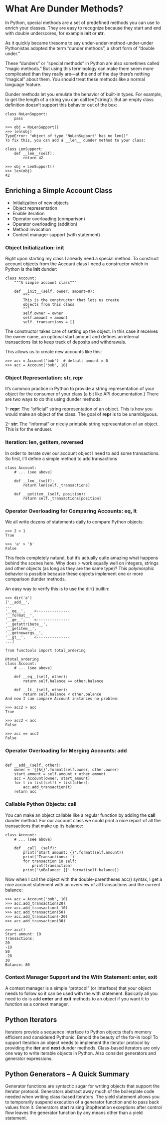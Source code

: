 # What Are Dunder Methods?
In Python, special methods are a set of predefined methods you can use to enrich your classes. They are easy to recognize because they start and end with double underscores, for example __init__ or __str__.

As it quickly became tiresome to say under-under-method-under-under Pythonistas adopted the term “dunder methods”, a short form of “double under.”

These “dunders” or “special methods” in Python are also sometimes called “magic methods.” But using this terminology can make them seem more complicated than they really are—at the end of the day there’s nothing “magical” about them. You should treat these methods like a normal language feature.

Dunder methods let you emulate the behavior of built-in types. For example, to get the length of a string you can call len('string'). But an empty class definition doesn’t support this behavior out of the box:
```
class NoLenSupport:
    pass

>>> obj = NoLenSupport()
>>> len(obj)
TypeError: "object of type 'NoLenSupport' has no len()"
To fix this, you can add a __len__ dunder method to your class:

class LenSupport:
    def __len__(self):
        return 42

>>> obj = LenSupport()
>>> len(obj)
42
```

## Enriching a Simple Account Class
- Initialization of new objects
- Object representation
- Enable iteration
- Operator overloading (comparison)
- Operator overloading (addition)
- Method invocation
- Context manager support (with statement)

### Object Initialization: __init__
Right upon starting my class I already need a special method. To construct account objects from the Account class I need a constructor which in Python is the __init__ dunder:
```
class Account:
    """A simple account class"""

    def __init__(self, owner, amount=0):
        """
        This is the constructor that lets us create
        objects from this class
        """
        self.owner = owner
        self.amount = amount
        self._transactions = []
 ```
The constructor takes care of setting up the object. In this case it receives the owner name, an optional start amount and defines an internal transactions list to keep track of deposits and withdrawals.

This allows us to create new accounts like this:
```
>>> acc = Account('bob')  # default amount = 0
>>> acc = Account('bob', 10)
```

### Object Representation: __str__, __repr__
It’s common practice in Python to provide a string representation of your object for the consumer of your class (a bit like API documentation.) There are two ways to do this using dunder methods:

1- __repr__: The “official” string representation of an object. This is how you would make an object of the class. The goal of __repr__ is to be unambiguous.

2- __str__: The “informal” or nicely printable string representation of an object. This is for the enduser.

### Iteration: __len__, __getitem__, __reversed__
In order to iterate over our account object I need to add some transactions. So first, I’ll define a simple method to add transactions

```
class Account:
    # ... (see above)

    def __len__(self):
        return len(self._transactions)

    def __getitem__(self, position):
        return self._transactions[position]
```

### Operator Overloading for Comparing Accounts: __eq__, __lt__
We all write dozens of statements daily to compare Python objects:
```
>>> 2 > 1
True

>>> 'a' > 'b'
False
```
This feels completely natural, but it’s actually quite amazing what happens behind the scenes here. Why does > work equally well on integers, strings and other objects (as long as they are the same type)? This polymorphic behavior is possible because these objects implement one or more comparison dunder methods.

An easy way to verify this is to use the dir() builtin:
```
>>> dir('a')
['__add__',
...
'__eq__',    <---------------
'__format__',
'__ge__',    <---------------
'__getattribute__',
'__getitem__',
'__getnewargs__',
'__gt__',    <---------------
...]
```

```
from functools import total_ordering

@total_ordering
class Account:
    # ... (see above)

    def __eq__(self, other):
        return self.balance == other.balance

    def __lt__(self, other):
        return self.balance < other.balance
And now I can compare Account instances no problem:

>>> acc2 > acc
True

>>> acc2 < acc
False

>>> acc == acc2
False
```

### Operator Overloading for Merging Accounts: __add__

```

def __add__(self, other):
    owner = '{}&{}'.format(self.owner, other.owner)
    start_amount = self.amount + other.amount
    acc = Account(owner, start_amount)
    for t in list(self) + list(other):
        acc.add_transaction(t)
    return acc
```

### Callable Python Objects: __call__
You can make an object callable like a regular function by adding the __call__ dunder method. For our account class we could print a nice report of all the transactions that make up its balance:
```
class Account:
    # ... (see above)

    def __call__(self):
        print('Start amount: {}'.format(self.amount))
        print('Transactions: ')
        for transaction in self:
            print(transaction)
        print('\nBalance: {}'.format(self.balance))
```        
Now when I call the object with the double-parentheses acc() syntax, I get a nice account statement with an overview of all transactions and the current balance:
```
>>> acc = Account('bob', 10)
>>> acc.add_transaction(20)
>>> acc.add_transaction(-10)
>>> acc.add_transaction(50)
>>> acc.add_transaction(-20)
>>> acc.add_transaction(30)

>>> acc()
Start amount: 10
Transactions:
20
-10
50
-20
30
Balance: 80
```

### Context Manager Support and the With Statement: __enter__, __exit__
A context manager is a simple “protocol” (or interface) that your object needs to follow so it can be used with the with statement. Basically all you need to do is add __enter__ and __exit__ methods to an object if you want it to function as a context manager.



## Python Iterators 
Iterators provide a sequence interface to Python objects that’s memory efficient and considered Pythonic. Behold the beauty of the for-in loop!
To support iteration an object needs to implement the iterator protocol by providing the __iter__ and __next__ dunder methods.
Class-based iterators are only one way to write iterable objects in Python. Also consider generators and generator expressions.

## Python Generators – A Quick Summary
Generator functions are syntactic sugar for writing objects that support the iterator protocol. Generators abstract away much of the boilerplate code needed when writing class-based iterators.
The yield statement allows you to temporarily suspend execution of a generator function and to pass back values from it.
Generators start raising StopIteration exceptions after control flow leaves the generator function by any means other than a yield statement.
